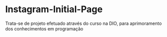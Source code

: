# Instagram-Initial-Page

Trata-se de projeto efetuado através do curso na DIO, para aprimoramento dos conhecimentos em programação
